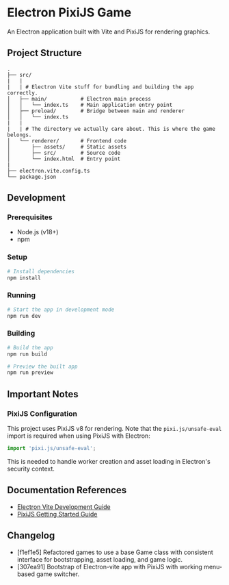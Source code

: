 # Electron PixiJS Game

An Electron application built with Vite and PixiJS for rendering graphics.

## Project Structure

```
.
├── src/
|   |
|   | # Electron Vite stuff for bundling and building the app correctly.
│   ├── main/           # Electron main process
│   │   └── index.ts    # Main application entry point
│   ├── preload/        # Bridge between main and renderer
│   │   └── index.ts
|   |
|   | # The directory we actually care about. This is where the game belongs.
│   └── renderer/       # Frontend code
│       ├── assets/     # Static assets
│       ├── src/        # Source code
│       └── index.html  # Entry point
|
├── electron.vite.config.ts
└── package.json
```

## Development

### Prerequisites

- Node.js (v18+)
- npm

### Setup

```bash
# Install dependencies
npm install
```

### Running

```bash
# Start the app in development mode
npm run dev
```

### Building

```bash
# Build the app
npm run build

# Preview the built app
npm run preview
```

## Important Notes

### PixiJS Configuration

This project uses PixiJS v8 for rendering. Note that the `pixi.js/unsafe-eval` import is required when using PixiJS with Electron:

```javascript
import 'pixi.js/unsafe-eval';
```

This is needed to handle worker creation and asset loading in Electron's security context.

## Documentation References

- [Electron Vite Development Guide](https://electron-vite.org/guide/dev)
- [PixiJS Getting Started Guide](https://pixijs.com/8.x/guides/basics/getting-started)

## Changelog

- [f1ef1e5] Refactored games to use a base Game class with consistent interface for bootstrapping, asset loading, and game logic.
- [307ea91] Bootstrap of Electron-vite app with PixiJS with working menu-based game switcher. 